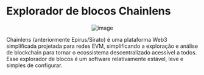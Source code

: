 # Explorador de blocos Chainlens

<div align="center">

![image](https://github.com/RBBNet/rbb/assets/111009073/8467f27e-16b0-4ba8-86d2-b8304709b14e)

</div>

Chainlens (anteriormente Epirus/Sirato) é uma plataforma Web3 simplificada projetada para redes EVM, simplificando a exploração e análise de blockchain para tornar o ecossistema descentralizado acessível a todos. Esse explorador de blocos é um software relativamente estável, leve e simples de configurar.

